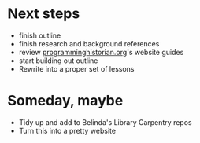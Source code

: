 
# Next steps

+ finish outline
+ finish research and background references
+ review [programminghistorian.org](http://programminghistorian.org)'s website guides
+ start building out outline
+ Rewrite into a proper set of lessons

# Someday, maybe

+ Tidy up and add to Belinda's Library Carpentry repos
+ Turn this into a pretty website

